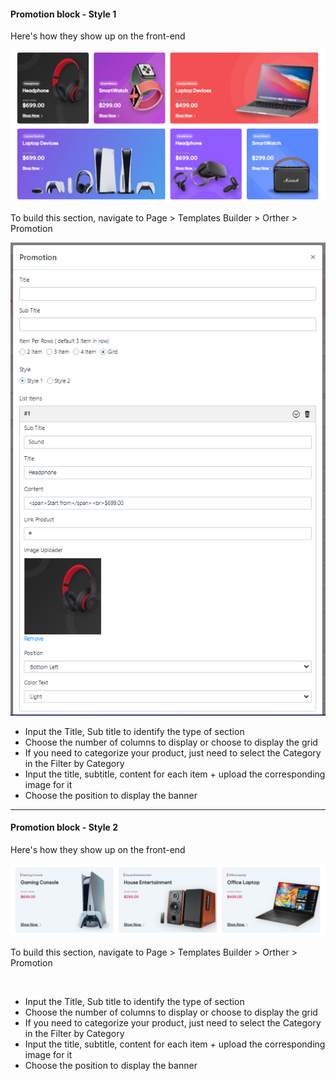 #### Promotion block - Style 1

Here's how they show up on the front-end

![](/assets/images/ax-promotion-block/52864a96354931b5b1bcf1c846ef62ff.png)

To build this section, navigate to Page &gt; Templates Builder &gt; Orther &gt; Promotion

![](/assets/images/ax-promotion-block/6e5ba63c59cba1f66d33d67eb0d17756.png)

- Input the Title, Sub title to identify the type of section
- Choose the number of columns to display or choose to display the grid
- If you need to categorize your product, just need to select the Category in the Filter by Category
- Input the title, subtitle, content for each item + upload the corresponding image for it
- Choose the position to display the banner
 
---

####  

#### Promotion block - Style 2

Here's how they show up on the front-end

![Promotion](/assets/images/ax-promotion-block/8f6e47071096f9ce97b638154c28bea9.png)

To build this section, navigate to Page &gt; Templates Builder &gt; Orther &gt; Promotion

![]()

- Input the Title, Sub title to identify the type of section
- Choose the number of columns to display or choose to display the grid
- If you need to categorize your product, just need to select the Category in the Filter by Category
- Input the title, subtitle, content for each item + upload the corresponding image for it
- Choose the position to display the banner